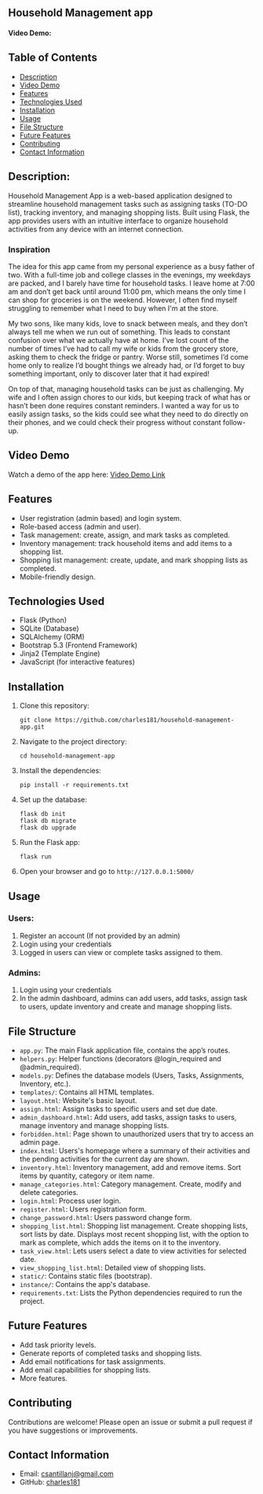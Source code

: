 ## Household Management app
#### Video Demo:  <URL HERE>
## Table of Contents
- [Description](#description)
- [Video Demo](#video-demo)
- [Features](#features)
- [Technologies Used](#technologies-used)
- [Installation](#installation)
- [Usage](#usage)
- [File Structure](#file-structure)
- [Future Features](#future-features)
- [Contributing](#contributing)
- [Contact Information](#contact-information)
## Description:
Household Management App is a web-based application designed to streamline household management tasks such as assigning tasks (TO-DO list), tracking inventory, and managing shopping lists. Built using Flask, the app provides users with an intuitive interface to organize household activities from any device with an internet connection.

### Inspiration

The idea for this app came from my personal experience as a busy father of two. With a full-time job and college classes in the evenings, my weekdays are packed, and I barely have time for household tasks. I leave home at 7:00 am and don’t get back until around 11:00 pm, which means the only time I can shop for groceries is on the weekend. However, I often find myself struggling to remember what I need to buy when I'm at the store.

My two sons, like many kids, love to snack between meals, and they don’t always tell me when we run out of something. This leads to constant confusion over what we actually have at home. I’ve lost count of the number of times I’ve had to call my wife or kids from the grocery store, asking them to check the fridge or pantry. Worse still, sometimes I’d come home only to realize I’d bought things we already had, or I’d forget to buy something important, only to discover later that it had expired!

On top of that, managing household tasks can be just as challenging. My wife and I often assign chores to our kids, but keeping track of what has or hasn’t been done requires constant reminders. I wanted a way for us to easily assign tasks, so the kids could see what they need to do directly on their phones, and we could check their progress without constant follow-up.

## Video Demo
Watch a demo of the app here: [Video Demo Link](<URL>)

## Features
- User registration (admin based) and login system.
- Role-based access (admin and user).
- Task management: create, assign, and mark tasks as completed.
- Inventory management: track household items and add items to a shopping list.
- Shopping list management: create, update, and mark shopping lists as completed.
- Mobile-friendly design.

## Technologies Used
- Flask (Python)
- SQLite (Database)
- SQLAlchemy (ORM)
- Bootstrap 5.3 (Frontend Framework)
- Jinja2 (Template Engine)
- JavaScript (for interactive features)

## Installation
1. Clone this repository:
   ```
   git clone https://github.com/charles181/household-management-app.git
   ```
2. Navigate to the project directory:
   ```
   cd household-management-app
   ```
3. Install the dependencies:
   ```
   pip install -r requirements.txt
   ```
4. Set up the database:
   ```
   flask db init
   flask db migrate
   flask db upgrade
   ```
5. Run the Flask app:
   ```
   flask run
   ```
6. Open your browser and go to `http://127.0.0.1:5000/`

## Usage
### Users:
1. Register an account (If not provided by an admin)
2. Login using your credentials
3. Logged in users can view or complete tasks assigned to them.

### Admins:
1. Login using your credentials
2. In the admin dashboard, admins can add users, add tasks, assign task to users, update inventory and create and manage shopping lists.

## File Structure
- `app.py`: The main Flask application file, contains the app’s routes.
- `helpers.py`: Helper functions (decorators @login_required and @admin_required).
- `models.py`: Defines the database models (Users, Tasks, Assignments, Inventory, etc.).
- `templates/`: Contains all HTML templates.
 - `layout.html`: Website's basic layout.
 - `assign.html`: Assign tasks to specific users and set due date.
 - `admin_dashboard.html`: Add users, add tasks, assign tasks to users, manage inventory and manage shopping lists.
 - `forbidden.html`: Page shown to unauthorized users that try to access an admin page.
 - `index.html`: Users's homepage where a summary of their activities and the pending activities for the current day are shown.
 - `inventory.html`: Inventory management, add and remove items. Sort items by quantity, category or item name.
 - `manage_categories.html`: Category management. Create, modify and delete categories.
 - `login.html`: Process user login.
 - `register.html`: Users registration form.
 - `change_password.html`: Users password change form.
 - `shopping_list.html`: Shopping list management. Create shopping lists, sort lists by date. Displays most recent shopping list, with the option to mark as complete, which adds the items on it to the inventory.
 - `task_view.html`: Lets users select a date to view activities for selected date.
 - `view_shopping_list.html`: Detailed view of shopping lists.
- `static/`: Contains static files (bootstrap).
- `instance/`: Contains the app's database. 
- `requirements.txt`: Lists the Python dependencies required to run the project.

## Future Features
- Add task priority levels.
- Generate reports of completed tasks and shopping lists.
- Add email notifications for task assignments.
- Add email capabilities for shopping lists.
- More features.

## Contributing
Contributions are welcome! Please open an issue or submit a pull request if you have suggestions or improvements.

## Contact Information
- Email: csantillanj@gmail.com
- GitHub: [charles181](https://github.com/charles181)
